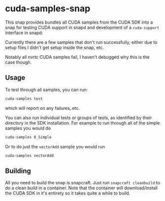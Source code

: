 # cuda-samples-snap

This snap provides bundles all CUDA samples from the CUDA SDK into a snap for testing CUDA support in snapd and development of a `cuda-support` interface in snapd.

Currently there are a few samples that don't run successfully, either due to setup files I didn't get setup inside the snap, etc.

Notably all nvrtc CUDA samples fail, I haven't debugged why this is the case though.

## Usage

To test through all samples, you can run:

```bash
cuda-samples test
```

which will report on any failures, etc.

You can also run individual tests or groups of tests, as identified by their directory in the SDK installation. For example to run through all of the simple samples you would do

```bash
cuda-samples 0_Simple
```

Or to do just the `vectorAdd` sample you would run

```bash
cuda-samples vectorAdd
```

## Building

All you need to build the snap is snapcraft. Just run `snapcraft cleanbuild` to do a clean build in a container. Note that the container will download/install the CUDA SDK in it's entirety so it takes quite a while to build. 